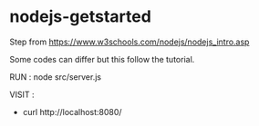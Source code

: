 # nodejs-getstarted

Step from https://www.w3schools.com/nodejs/nodejs_intro.asp

Some codes can differ but this follow the tutorial.

RUN : node src/server.js

VISIT :

*  curl http://localhost:8080/
